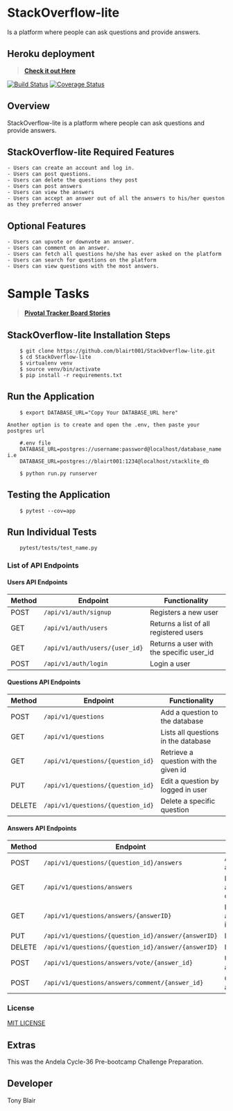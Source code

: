 # StackOverflow-lite
Is a platform where people can ask questions and provide answers.

## Heroku deployment
> **[Check it out Here](https://stackoverflowlite-blair-heroku.herokuapp.com/)**

[![Build Status](https://travis-ci.org/blairt001/StackOverflow-lite.svg?branch=master)](https://travis-ci.org/blairt001/StackOverflow-lite)
[![Coverage Status](https://coveralls.io/repos/github/blairt001/StackOverflow-lite/badge.svg)](https://coveralls.io/github/blairt001/StackOverflow-lite)


## Overview
StackOverflow-lite is a platform where people can ask questions and provide answers.

## StackOverflow-lite Required Features
    - Users can create an account and log in.
    - Users can post questions.
    - Users can delete the questions they post
    - Users can post answers
    - Users can view the answers
    - Users can accept an answer out of all the answers to his/her queston as they preferred answer

## Optional Features
    - Users can upvote or downvote an answer.
    - Users can comment on an answer.
    - Users can fetch all questions he/she has ever asked on the platform
    - Users can search for questions on the platform
    - Users can view questions with the most answers.


#  Sample Tasks
 
 >  **[Pivotal Tracker Board Stories](https://www.pivotaltracker.com/n/projects/2234206)**

## StackOverflow-lite Installation Steps
```
    $ git clone https://github.com/blairt001/StackOverflow-lite.git
    $ cd StackOverflow-lite
    $ virtualenv venv
    $ source venv/bin/activate
    $ pip install -r requirements.txt  
```
 

## Run the Application
```
    $ export DATABASE_URL="Copy Your DATABASE_URL here"
``` 
    Another option is to create and open the .env, then paste your postgres url
```
    #.env file
    DATABASE_URL=postgres://username:password@localhost/database_name i.e
    DATABASE_URL=postgres://blairt001:1234@localhost/stacklite_db
    
    $ python run.py runserver
```
## Testing the Application
``` 
    $ pytest --cov=app

```
## Run Individual Tests
``` 
    pytest/tests/test_name.py 
```
### List of API Endpoints

#### Users API Endpoints

Method | Endpoint | Functionality
--- | --- | ---
POST | `/api/v1/auth/signup` | Registers a new user
GET | `/api/v1/auth/users` | Returns a list of all registered users
GET | `/api/v1/auth/users/{user_id}` | Returns a user with the specific user_id
POST | `/api/v1/auth/login` | Login a user

#### Questions API Endpoints

Method | Endpoint | Functionality
--- | --- | ---
POST | `/api/v1/questions` | Add a question to the database
GET | `/api/v1/questions` | Lists all questions in the database
GET | `/api/v1/questions/{question_id}` | Retrieve a question with the given id
PUT | `/api/v1/questions/{question_id}` | Edit a question by logged in user
DELETE | `/api/v1/questions/{question_id}` | Delete a specific question

#### Answers API Endpoints

Method | Endpoint | Functionality
--- | --- | ---
POST | `/api/v1/questions/{question_id}/answers` | Add an answer to a question
GET | `/api/v1/questions/answers` | Lists all answersin the database
GET | `/api/v1/questions/answers/{answerID}` | Retrieve an answer with the id
PUT | `/api/v1/questions/{question_id}/answer/{answerID}` | Edit answer
DELETE | `/api/v1/questions/{question_id}/answer/{answerID}` | Delete answer
POST | `/api/v1/questions/answers/vote/{answer_id}` | Upvote/DownVote an answer
POST | `/api/v1/questions/answers/comment/{answer_id}` | Comment on an answer


### License
[MIT LICENSE](https://github.com/blairt001/StackOverflow-lite/blob/master/LICENSE)

## Extras
This was the Andela Cycle-36 Pre-bootcamp Challenge Preparation.

## Developer
Tony Blair